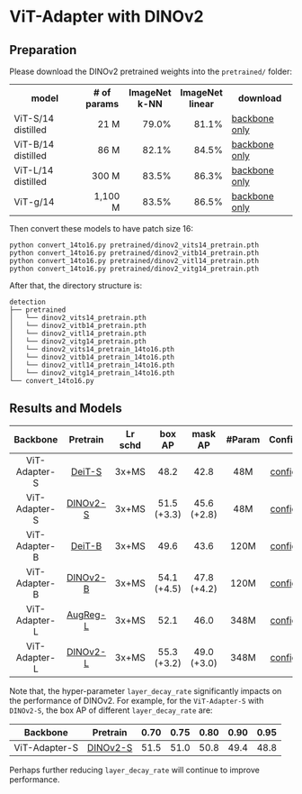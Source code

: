 # ViT-Adapter with DINOv2

## Preparation

Please download the DINOv2 pretrained weights into the `pretrained/` folder:

<table style="margin: auto">
  <tr>
    <th>model</th>
    <th># of<br />params</th>
    <th>ImageNet<br />k-NN</th>
    <th>ImageNet<br />linear</th>
    <th>download</th>
  </tr>
  <tr>
    <td>ViT-S/14 distilled</td>
    <td align="right">21 M</td>
    <td align="right">79.0%</td>
    <td align="right">81.1%</td>
    <td><a href="https://dl.fbaipublicfiles.com/dinov2/dinov2_vits14/dinov2_vits14_pretrain.pth">backbone only</a></td>
  </tr>
  <tr>
    <td>ViT-B/14 distilled</td>
    <td align="right">86 M</td>
    <td align="right">82.1%</td>
    <td align="right">84.5%</td>
    <td><a href="https://dl.fbaipublicfiles.com/dinov2/dinov2_vitb14/dinov2_vitb14_pretrain.pth">backbone only</a></td>
  </tr>
  <tr>
    <td>ViT-L/14 distilled</td>
    <td align="right">300 M</td>
    <td align="right">83.5%</td>
    <td align="right">86.3%</td>
    <td><a href="https://dl.fbaipublicfiles.com/dinov2/dinov2_vitl14/dinov2_vitl14_pretrain.pth">backbone only</a></td>
  </tr>
  <tr>
    <td>ViT-g/14</td>
    <td align="right">1,100 M</td>
    <td align="right">83.5%</td>
    <td align="right">86.5%</td>
    <td><a href="https://dl.fbaipublicfiles.com/dinov2/dinov2_vitg14/dinov2_vitg14_pretrain.pth">backbone only</a></td>
  </tr>
</table>

Then convert these models to have patch size 16:

```shell
python convert_14to16.py pretrained/dinov2_vits14_pretrain.pth
python convert_14to16.py pretrained/dinov2_vitb14_pretrain.pth
python convert_14to16.py pretrained/dinov2_vitl14_pretrain.pth
python convert_14to16.py pretrained/dinov2_vitg14_pretrain.pth
```

After that, the directory structure is:

```shell
detection
├── pretrained
│   └── dinov2_vits14_pretrain.pth
│   └── dinov2_vitb14_pretrain.pth
│   └── dinov2_vitl14_pretrain.pth
│   └── dinov2_vitg14_pretrain.pth
│   └── dinov2_vits14_pretrain_14to16.pth
│   └── dinov2_vitb14_pretrain_14to16.pth
│   └── dinov2_vitl14_pretrain_14to16.pth
│   └── dinov2_vitg14_pretrain_14to16.pth
└── convert_14to16.py
```

## Results and Models

|   Backbone    |                                                                              Pretrain                                                                              | Lr schd |   box AP    |   mask AP   | #Param |                           Config                           |                                                                                                             Download                                                                                                              |
| :-----------: | :----------------------------------------------------------------------------------------------------------------------------------------------------------------: | :-----: | :---------: | :---------: | :----: | :--------------------------------------------------------: | :-------------------------------------------------------------------------------------------------------------------------------------------------------------------------------------------------------------------------------: |
| ViT-Adapter-S |                                         [DeiT-S](https://dl.fbaipublicfiles.com/deit/deit_small_patch16_224-cd65a155.pth)                                          |  3x+MS  |    48.2     |    42.8     |  48M   |  [config](../mask_rcnn_deit_adapter_small_fpn_3x_coco.py)  |                                                      [ckpt](https://github.com/czczup/ViT-Adapter/releases/download/v0.1.2/mask_rcnn_deit_adapter_small_fpn_3x_coco.pth.tar)                                                      |
| ViT-Adapter-S |                                     [DINOv2-S](https://dl.fbaipublicfiles.com/dinov2/dinov2_vits14/dinov2_vits14_pretrain.pth)                                     |  3x+MS  | 51.5 (+3.3) | 45.6 (+2.8) |  48M   | [config](./mask_rcnn_dinov2_adapter_small_fpn_3x_coco.py)  |   [ckpt](https://huggingface.co/czczup/ViT-Adapter/resolve/main/mask_rcnn_dinov2_adapter_small_fpn_3x_coco.pth) \| [log](https://huggingface.co/czczup/ViT-Adapter/resolve/main/mask_rcnn_dinov2_adapter_small_fpn_3x_coco.log)   |
| ViT-Adapter-B |                                          [DeiT-B](https://dl.fbaipublicfiles.com/deit/deit_base_patch16_224-b5f2ef4d.pth)                                          |  3x+MS  |    49.6     |    43.6     |  120M  |  [config](../mask_rcnn_deit_adapter_base_fpn_3x_coco.py)   |                                                      [ckpt](https://github.com/czczup/ViT-Adapter/releases/download/v0.1.6/mask_rcnn_deit_adapter_base_fpn_3x_coco.pth.tar)                                                       |
| ViT-Adapter-B |                                     [DINOv2-B](https://dl.fbaipublicfiles.com/dinov2/dinov2_vitb14/dinov2_vitb14_pretrain.pth)                                     |  3x+MS  | 54.1 (+4.5) | 47.8 (+4.2) |  120M  |  [config](./mask_rcnn_dinov2_adapter_base_fpn_3x_coco.py)  |    [ckpt](https://huggingface.co/czczup/ViT-Adapter/resolve/main/mask_rcnn_dinov2_adapter_base_fpn_3x_coco.pth) \| [log](https://huggingface.co/czczup/ViT-Adapter/resolve/main/mask_rcnn_dinov2_adapter_base_fpn_3x_coco.log)    |
| ViT-Adapter-L | [AugReg-L](https://storage.googleapis.com/vit_models/augreg/L_16-i21k-300ep-lr_0.001-aug_medium1-wd_0.1-do_0.1-sd_0.1--imagenet2012-steps_20k-lr_0.01-res_384.npz) |  3x+MS  |    52.1     |    46.0     |  348M  | [config](../mask_rcnn_augreg_adapter_large_fpn_3x_coco.py) | [ckpt](https://github.com/czczup/ViT-Adapter/releases/download/v0.3.1/mask_rcnn_augreg_adapter_large_fpn_3x_coco.pth) \| [log](https://huggingface.co/czczup/ViT-Adapter/raw/main/mask_rcnn_augreg_adapter_large_fpn_3x_coco.log) |
| ViT-Adapter-L |                                     [DINOv2-L](https://dl.fbaipublicfiles.com/dinov2/dinov2_vitl14/dinov2_vitl14_pretrain.pth)                                     |  3x+MS  | 55.3 (+3.2) | 49.0 (+3.0) |  348M  | [config](./mask_rcnn_dinov2_adapter_large_fpn_3x_coco.py)  |   [ckpt](https://huggingface.co/czczup/ViT-Adapter/resolve/main/mask_rcnn_dinov2_adapter_large_fpn_3x_coco.pth) \| [log](https://huggingface.co/czczup/ViT-Adapter/resolve/main/mask_rcnn_dinov2_adapter_large_fpn_3x_coco.log)   |

Note that, the hyper-parameter `layer_decay_rate`  significantly impacts on the performance of DINOv2. For example, for the `ViT-Adapter-S` with `DINOv2-S`, the box AP of different `layer_decay_rate` are:

|   Backbone    |                                          Pretrain                                          | 0.70 | 0.75 | 0.80 | 0.90 | 0.95 |
| :-----------: | :----------------------------------------------------------------------------------------: | :--: | :--: | :--: | :--: | :--: |
| ViT-Adapter-S | [DINOv2-S](https://dl.fbaipublicfiles.com/dinov2/dinov2_vits14/dinov2_vits14_pretrain.pth) | 51.5 | 51.0 | 50.8 | 49.4 | 48.8 |

Perhaps further reducing `layer_decay_rate` will continue to improve performance.
